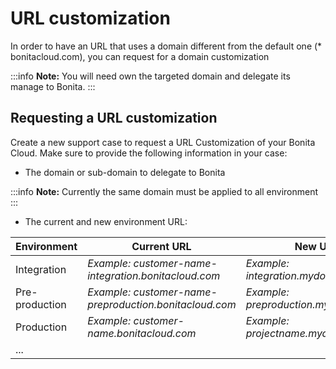# URL customization

In order to have an URL that uses a domain different from the default one (* bonitacloud.com), you can request for a domain customization


:::info 
**Note:** You will need own the targeted domain and delegate its manage to Bonita.
:::

## Requesting a URL customization

Create a new support case to request a URL Customization of your Bonita Cloud. Make sure to provide the following information in your case:
* The domain or sub-domain to delegate to Bonita

:::info 
**Note:** Currently the same domain must be applied to all environment
:::

* The current and new environment URL:

|Environment    |Current URL                                           |New URL                              |
|---------------|------------------------------------------------------|-------------------------------------|
|Integration    |*Example: customer-name-integration.bonitacloud.com*  |*Example: integration.mydomain.com*  |
|Pre-production |*Example: customer-name-preproduction.bonitacloud.com*|*Example: preproduction.mydomain.com*|
|Production     |*Example: customer-name.bonitacloud.com*              |*Example: projectname.mydomain.com*  |
|...            |                                                      |                                     |

